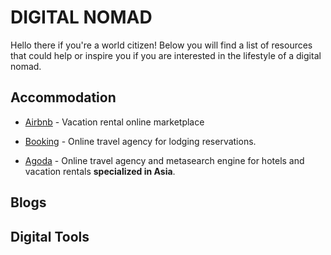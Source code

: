 # DIGITAL NOMAD 
Hello there if you're a world citizen!
Below you will find a list of resources that could help or inspire you if you are interested in the lifestyle of a digital nomad.

## Accommodation
- [Airbnb]('https://airbnb.com') - Vacation rental online marketplace
- [Booking]('https://booking.com') - Online travel agency for lodging reservations.

- [Agoda]('https://www.agoda.com/') - Online travel agency and metasearch engine for hotels and vacation rentals  **specialized in Asia**.

## Blogs


## Digital Tools
